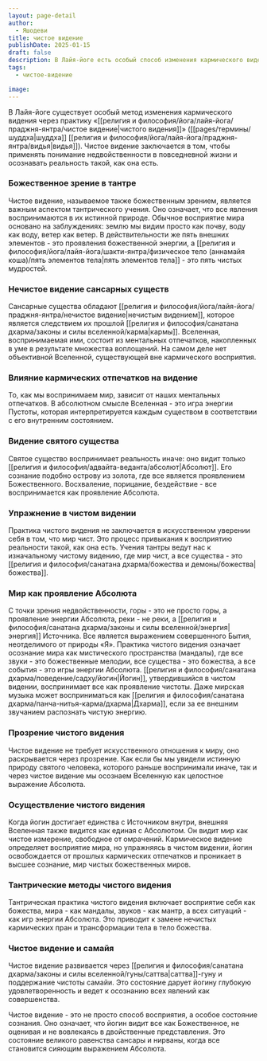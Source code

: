 ```yaml
---
layout: page-detail
author:
  - Яшодеви
title: чистое видение
publishDate: 2025-01-15
draft: false
description: В Лайя-йоге есть особый способ изменения кармического видения с помощью практики, называемой «чистое видение» (шуддха видья). Чистое видение означает, что мы реально на практике пытаемся применить понимание недвойственности и привнести его в каждое мгновение своей жизни.
tags:
  - чистое-видение

image: 
---
```

В Лайя-йоге существует особый метод изменения кармического видения через практику «[[религия и философия/йога/лайя-йога/праджня-янтра/чистое видение|чистого видения]]» ([[pages/термины/шуддха|шуддха]] [[религия и философия/йога/лайя-йога/праджня-янтра/видья|видья]]). Чистое видение заключается в том, чтобы применять понимание недвойственности в повседневной жизни и осознавать реальность такой, как она есть.

### Божественное зрение в тантре

Чистое видение, называемое также божественным зрением, является важным аспектом тантрического учения. Оно означает, что все явления воспринимаются в их истинной природе. Обычное восприятие мира основано на заблуждениях: землю мы видим просто как почву, воду как воду, ветер как ветер. В действительности же пять внешних элементов - это проявления божественной энергии, а [[религия и философия/йога/лайя-йога/шакти-янтра/физическое тело (аннамайя коша)/пять элементов тела|пять элементов тела]] - это пять чистых мудростей.

### Нечистое видение сансарных существ

Сансарные существа обладают [[религия и философия/йога/лайя-йога/праджня-янтра/нечистое видение|нечистым видением]], которое является следствием их прошлой [[религия и философия/санатана дхарма/законы и силы вселенной/карма|кармы]]. Вселенная, воспринимаемая ими, состоит из ментальных отпечатков, накопленных в уме в результате множества воплощений. На самом деле нет объективной Вселенной, существующей вне кармического восприятия.

### Влияние кармических отпечатков на видение

То, как мы воспринимаем мир, зависит от наших ментальных отпечатков. В абсолютном смысле Вселенная - это игра энергии Пустоты, которая интерпретируется каждым существом в соответствии с его внутренним состоянием.

### Видение святого существа

Святое существо воспринимает реальность иначе: оно видит только [[религия и философия/адвайта-веданта/абсолют|Абсолют]]. Его сознание подобно острову из золота, где все является проявлением Божественного. Восхваление, порицание, бездействие - все воспринимается как проявление Абсолюта.

### Упражнение в чистом видении

Практика чистого видения не заключается в искусственном уверении себя в том, что мир чист. Это процесс привыкания к восприятию реальности такой, как она есть. Учения тантры ведут нас к изначальному чистому видению, где мир чист, а все существа - это [[религия и философия/санатана дхарма/божества и демоны/божества|божества]].

### Мир как проявление Абсолюта

С точки зрения недвойственности, горы - это не просто горы, а проявление энергии Абсолюта, реки - не реки, а [[религия и философия/санатана дхарма/законы и силы вселенной/энергия|энергия]] Источника. Все является выражением совершенного Бытия, неотделимого от природы «Я».
Практика чистого видения означает осознание мира как мистического пространства (мандалы), где все звуки - это божественные мелодии, все существа - это божества, а все события - это игры энергии Абсолюта.
[[религия и философия/санатана дхарма/поведение/садху/йогин|Йогин]], утвердившийся в чистом видении, воспринимает все как проявление чистоты. Даже мирская музыка может восприниматься как [[религия и философия/санатана дхарма/панча-нитья-карма/дхарма|Дхарма]], если за ее внешним звучанием распознать чистую энергию.

### Прозрение чистого видения

Чистое видение не требует искусственного отношения к миру, оно раскрывается через прозрение. Как если бы мы увидели истинную природу святого человека, которого раньше воспринимали иначе, так и через чистое видение мы осознаем Вселенную как целостное выражение Абсолюта.

### Осуществление чистого видения

Когда йогин достигает единства с Источником внутри, внешняя Вселенная также видится как единая с Абсолютом. Он видит мир как чистое измерение, свободное от омрачений.
Кармическое видение определяет восприятие мира, но упражняясь в чистом видении, йогин освобождается от прошлых кармических отпечатков и проникает в высшее сознание, мир чистых божественных миров.

### Тантрические методы чистого видения

Тантрическая практика чистого видения включает восприятие себя как божества, мира - как мандалы, звуков - как мантр, а всех ситуаций - как игр энергии Абсолюта. Это приводит к замене нечистых кармических пран и трансформации тела в тело божества.

### Чистое видение и самайя

Чистое видение развивается через [[религия и философия/санатана дхарма/законы и силы вселенной/гуны/саттва|саттва]]-гуну и поддержание чистоты самайи. Это состояние дарует йогину глубокую удовлетворенность и ведет к осознанию всех явлений как совершенства.

Чистое видение - это не просто способ восприятия, а особое состояние сознания. Оно означает, что йогин видит все как Божественное, не оценивая и не вовлекаясь в двойственные представления. Это состояние великого равенства сансары и нирваны, когда все становится сияющим выражением Абсолюта.